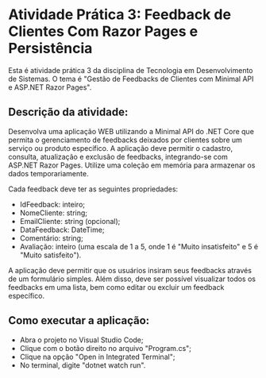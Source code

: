 # Atividade Prática 3: Feedback de Clientes Com Razor Pages e Persistência
Esta é atividade prática 3 da disciplina de Tecnologia em Desenvolvimento de Sistemas. O tema é "Gestão de Feedbacks de Clientes com Minimal API e ASP.NET Razor Pages".

## Descrição da atividade:

Desenvolva uma aplicação WEB utilizando a Minimal API do .NET Core que permita o gerenciamento de feedbacks deixados por clientes sobre um serviço ou produto específico. A aplicação deve permitir o cadastro, consulta, atualização e exclusão de feedbacks, integrando-se com ASP.NET Razor Pages. Utilize uma coleção em memória para armazenar os dados temporariamente.

Cada feedback deve ter as seguintes propriedades:

- IdFeedback: inteiro;
- NomeCliente: string;
- EmailCliente: string (opcional);
- DataFeedback: DateTime;
- Comentário: string;
- Avaliação: inteiro (uma escala de 1 a 5, onde 1 é "Muito insatisfeito" e 5 é "Muito satisfeito").

A aplicação deve permitir que os usuários insiram seus feedbacks através de um formulário simples. Além disso, deve ser possível visualizar todos os feedbacks em uma lista, bem como editar ou excluir um feedback específico.

## Como executar a aplicação:

- Abra o projeto no Visual Studio Code;
- Clique com o botão direito no arquivo "Program.cs";
- Clique na opção "Open in Integrated Terminal";
- No terminal, digite "dotnet watch run".

 
